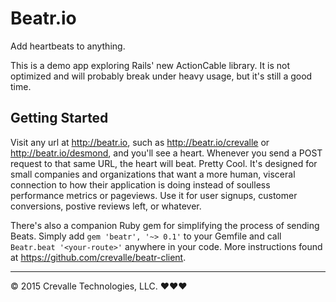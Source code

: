 # Beatr.io

Add heartbeats to anything.


This is a demo app exploring Rails' new ActionCable library.  It is not optimized and will probably break under heavy usage, but it's still a good time.


## Getting Started

Visit any url at http://beatr.io, such as http://beatr.io/crevalle or http://beatr.io/desmond, and you'll see a heart.  Whenever
you send a POST request to that same URL, the heart will beat.  Pretty Cool.  It's designed for small companies and organizations that want a more human, visceral connection to how
their application is doing instead of soulless performance metrics or pageviews.  Use it for user signups, customer conversions,
postive reviews left, or whatever.

There's also a companion Ruby gem for simplifying the process of sending Beats.  Simply add `gem 'beatr', '~> 0.1'` to your Gemfile
and call `Beatr.beat '<your-route>'` anywhere in your code.  More instructions found at https://github.com/crevalle/beatr-client.


---

© 2015 Crevalle Technologies, LLC.  :heart::heart::heart:
